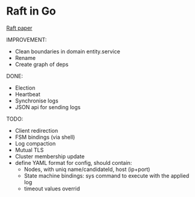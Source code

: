 # Raft in Go

[Raft paper](https://raft.github.io/raft.pdf)

IMPROVEMENT:
- Clean boundaries in domain entity.service
- Rename
- Create graph of deps


DONE:
- Election
- Heartbeat
- Synchronise logs
- JSON api for sending logs

TODO:
- Client redirection
- FSM bindings (via shell)
- Log compaction
- Mutual TLS
- Cluster membership update
- define YAML format for config, should contain:
    - Nodes, with uniq name/candidateId, host (ip+port)
    - State machine bindings: sys command to execute with the applied log
    - timeout values overrid